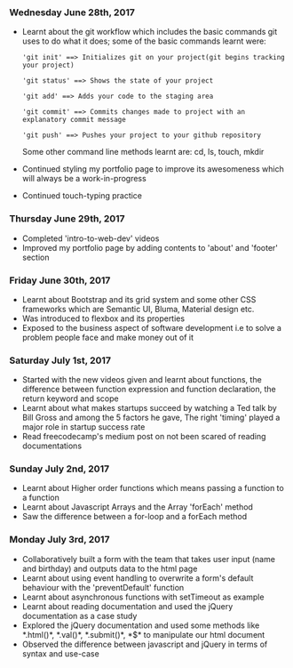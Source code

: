 ### Wednesday June 28th, 2017

* Learnt about the git workflow which includes the basic commands git uses to do what it does; some of the basic commands learnt were:

      'git init' ==> Initializes git on your project(git begins tracking your project) 

      'git status' ==> Shows the state of your project

      'git add' ==> Adds your code to the staging area

      'git commit' ==> Commits changes made to project with an explanatory commit message

      'git push' ==> Pushes your project to your github repository

  Some other command line methods learnt are: cd, ls, touch, mkdir
* Continued styling my portfolio page to improve its awesomeness which will always be a work-in-progress
* Continued touch-typing practice 

### Thursday June 29th, 2017

* Completed 'intro-to-web-dev' videos
* Improved my portfolio page by adding contents to 'about' and 'footer' section

### Friday June 30th, 2017

* Learnt about Bootstrap and its grid system and some other CSS frameworks which are Semantic UI, Bluma, Material design etc.
* Was introduced to flexbox and its properties
* Exposed to the business aspect of software development i.e to solve a problem people face and make money out of it

### Saturday July 1st, 2017

* Started with the new videos given and learnt about functions, the difference between function expression and function declaration, the return      keyword and scope
* Learnt about what makes startups succeed by watching a Ted talk by Bill Gross and among the 5 factors he gave, The right 'timing' played a major    role in startup success rate 
* Read freecodecamp's medium post on not been scared of reading documentations

### Sunday July 2nd, 2017

* Learnt about Higher order functions which means passing a function to a function
* Learnt about Javascript Arrays and the Array 'forEach' method
* Saw the difference between a for-loop and a forEach method

### Monday July 3rd, 2017

* Collaboratively built a form with the team that takes user input (name and birthday) and outputs data to the html page 
* Learnt about using event handling to overwrite a form's default behaviour with the 'preventDefault' function
* Learnt about asynchronous functions with setTimeout as example
* Learnt about reading documentation and used the jQuery documentation as a case study 
* Explored the jQuery documentation and used some methods like \*.html()\*, \*.val()\*, \*.submit()\*, \*$\* to manipulate our html document
* Observed the difference between javascript and jQuery in terms of syntax and use-case
